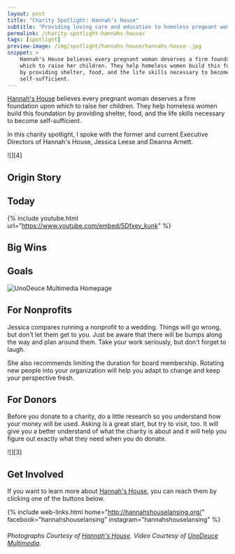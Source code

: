 ```yaml
---
layout: post
title: "Charity Spotlight: Hannah's House"
subtitle: "Providing loving care and education to homeless pregnant women and their babies."
permalink: /charity-spotlight-hannahs-house/
tags: [spotlight]
preview-image: /img/spotlight/hannahs-house/hannahs-house-.jpg
snippet: >
    Hannah's House believes every pregnant woman deserves a firm foundation upon
    which to raise her children. They help homeless women build this foundation
    by providing shelter, food, and the life skills necessary to become
    self-sufficient.
---
```


[Hannah's House][1] believes every pregnant woman deserves a firm foundation upon which to raise her children. They help homeless women build this foundation by providing shelter, food, and the life skills necessary to become self-sufficient.

In this charity spotlight, I spoke with the former and current Executive Directors of Hannah's House, Jessica Leese and Deanna Arnett.

![][4]

## Origin Story



## Today



{% include youtube.html url="https://www.youtube.com/embed/5Dfxey_kunk" %}

## Big Wins



## Goals



![][2]

## For Nonprofits

Jessica compares running a nonprofit to a wedding. Things will go wrong, but don't let them get to you. Just be aware that there will be bumps along the way and plan around them. Take your work seriously, but don't forget to laugh.

She also recommends limiting the duration for board membership. Rotating new people into your organization will help you adapt to change and keep your perspective fresh.

## For Donors

Before you donate to a charity, do a little research so you understand how your money will be used. Asking is a great start, but try to visit, too. It will give you a better understand of what the charity is about and it will help you figure out exactly what they need when you do donate.

![][3]

## Get Involved

If you want to learn more about [Hannah's House][1], you can reach them by clicking one of the buttons below.

{% include web-links.html home="http://hannahshouselansing.org/" facebook="hannahshouselansing" instagram="hannahshouselansing" %}

###### Photographs Courtesy of [Hannah's House][1]. Video Courtesy of [UnoDeuce Multimedia][2].



[1]: http://hannahshouselansing.org/ "Hannah's House Homepage"
[2]: http://www.unodeuce.com/ "UnoDeuce Multimedia Homepage"
